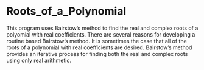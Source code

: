 # Roots_of_a_Polynomial
This program uses Bairstow’s method to find the real and complex roots of a polyomial with real coefficients. There are several reasons for developing a routine based Bairstow’s method. It is sometimes the case that all of the roots of a polynomial with real coefficients are desired. Bairstow’s method provides an iterative process for finding both the real and complex roots using only real arithmetic.
